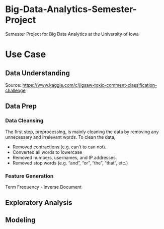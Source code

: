 # Big-Data-Analytics-Semester-Project
Semester Project for  Big Data Analytics at the University of Iowa

# Use Case 

## Data Understanding
Source: https://www.kaggle.com/c/jigsaw-toxic-comment-classification-challenge

## Data Prep

### Data Cleansing 

The first step, preprocessing, is mainly cleaning the data by removing any unnecessary and irrelevant words. To clean the data,
- Removed contractions (e.g. can’t to can not).
- Converted all words to lowercase
- Removed numbers, usernames, and IP addresses.
- Removed stop words (e.g. “and”, “or”, “the”, “that”, etc.)




### Feature Generation

Term Frequency - Inverse Document 

## Exploratory Analysis

## Modeling 

